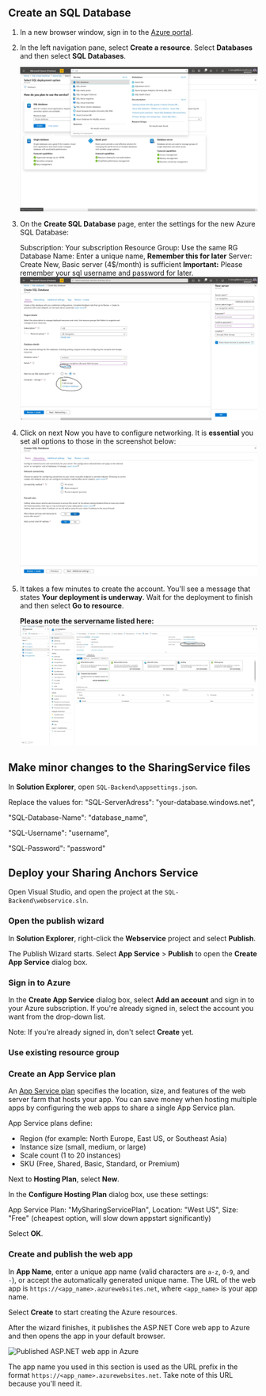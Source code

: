 
## Create an SQL Database


1.  In a new browser window, sign in to the  [Azure portal](https://portal.azure.com/).
    
2.  In the left navigation pane, select  **Create a resource**. Select  **Databases**  and then select  **SQL Databases**.
    
    ![Screenshot of the Azure portal, highlighting More Services, and Azure SQL DB](step1.jpg)
    
3.  On the  **Create SQL Database**  page, enter the settings for the new Azure SQL Database:

	Subscription: Your subscription
Resource Group: Use the same RG
Database Name: Enter a unique name, **Remember this for later**
Server: Create New, Basic server (4$/month) is sufficient
**Important:** Please remember your sql username and password for later. 
![Screenshot](step2.jpg)

    
4.  Click on next
    Now you have to configure networking. It is **essential** you set all options to those in the screenshot below:
    ![Screenshot](step3.jpg)
    
    
5.  It takes a few minutes to create the account. You'll see a message that states  **Your deployment is underway**. Wait for the deployment to finish and then select  **Go to resource**.
    
    **Please note the servername listed here:**
    ![Screenshot](step4.jpg)



## Make minor changes to the SharingService files
In  **Solution Explorer**, open  `SQL-Backend\appsettings.json`.

Replace the values for:
"SQL-ServerAdress": "your-database.windows.net",

"SQL-Database-Name": "database_name",

"SQL-Username": "username",

"SQL-Password": "password"

## Deploy your Sharing Anchors Service
Open Visual Studio, and open the project at the  `SQL-Backend\webservice.sln`.

### Open the publish wizard

In  **Solution Explorer**, right-click the  **Webservice**  project and select  **Publish**.

The Publish Wizard starts. Select  **App Service**  >  **Publish**  to open the  **Create App Service**  dialog box.

### Sign in to Azure

In the  **Create App Service**  dialog box, select  **Add an account**  and sign in to your Azure subscription. If you're already signed in, select the account you want from the drop-down list.

Note: If you're already signed in, don't select  **Create**  yet.

### Use existing resource group

### Create an App Service plan

An  [App Service plan](https://docs.microsoft.com/en-us/azure/app-service/overview-hosting-plans)  specifies the location, size, and features of the web server farm that hosts your app. You can save money when hosting multiple apps by configuring the web apps to share a single App Service plan.

App Service plans define:

-   Region (for example: North Europe, East US, or Southeast Asia)
-   Instance size (small, medium, or large)
-   Scale count (1 to 20 instances)
-   SKU (Free, Shared, Basic, Standard, or Premium)

Next to  **Hosting Plan**, select  **New**.

In the  **Configure Hosting Plan**  dialog box, use these settings:

App Service Plan: "MySharingServicePlan", 
Location: "West US",
Size: "Free" (cheapest option, will slow down appstart significantly)

Select  **OK**.

### Create and publish the web app

In  **App Name**, enter a unique app name (valid characters are  `a-z`,  `0-9`, and  `-`), or accept the automatically generated unique name. The URL of the web app is  `https://<app_name>.azurewebsites.net`, where  `<app_name>`  is your app name.

Select  **Create**  to start creating the Azure resources.

After the wizard finishes, it publishes the ASP.NET Core web app to Azure and then opens the app in your default browser.

![Published ASP.NET web app in Azure](https://docs.microsoft.com/en-us/azure/includes/media/spatial-anchors-azure/web-app-running-live.png)

The app name you used in this section is used as the URL prefix in the format  `https://<app_name>.azurewebsites.net`. Take note of this URL because you'll need it.